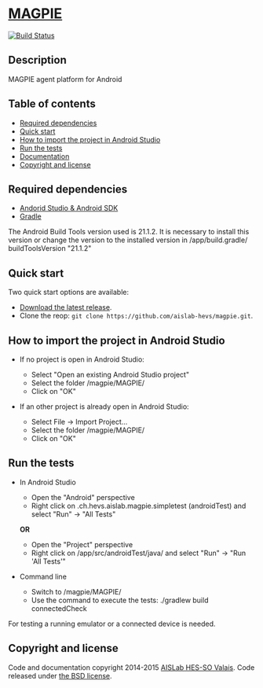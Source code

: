 # [MAGPIE](http://www.hevs.ch/en/mini-sites/projets-produits/aislab/projets/magpie-4826)
[![Build Status](https://travis-ci.org/aislab-hevs/magpie.svg)](https://travis-ci.org/aislab-hevs/magpie)

## Description
MAGPIE agent platform for Android

## Table of contents
- [Required dependencies](#required-dependencies)
- [Quick start](#quick-start)
- [How to import the project in Android Studio](#how-to-import-the-project-in-android-studio)
- [Run the tests](#run-the-tests)
- [Documentation](#documentation)
- [Copyright and license](#copyright-and-license)
 
## Required dependencies
- [Andorid Studio & Android SDK](https://developer.android.com/sdk/installing/index.html?pkg=studio)
- [Gradle](http://www.gradle.org/installation)

The Android Build Tools version used is 21.1.2. It is necessary to install this version or change the version to the installed version in /app/build.gradle/ buildToolsVersion "21.1.2"

## Quick start
Two quick start options are available:

- [Download the latest release](https://github.com/aislab-hevs/magpie/archive/master.zip).
- Clone the reop: `git clone https://github.com/aislab-hevs/magpie.git`.

## How to import the project in Android Studio
- If no project is open in Android Studio:
  - Select "Open an existing Android Studio project"
  - Select the folder /magpie/MAGPIE/
  - Click on "OK"

- If an other project is already open in Android Studio:
  - Select File -> Import Project...
  - Select the folder /magpie/MAGPIE/
  - Click on "OK"

## Run the tests
- In Android Studio
  - Open the "Android" perspective
  - Right click on .ch.hevs.aislab.magpie.simpletest (androidTest) and select "Run" -> "All Tests"
  
  **OR**

  - Open the "Project" perspective
  - Right click on /app/src/androidTest/java/ and select "Run" -> "Run 'All Tests'"

- Command line
  - Switch to /magpie/MAGPIE/
  - Use the command to execute the tests: ./gradlew build connectedCheck

 For testing a running emulator or a connected device is needed.
  
## Copyright and license
Code and documentation copyright 2014-2015 [AISLab HES-SO Valais](http://www.hevs.ch/fr/mini-sites/projets-produits/aislab/). Code released under [the BSD license](https://github.com/aislab-hevs/magpie/blob/master/LICENSE).
